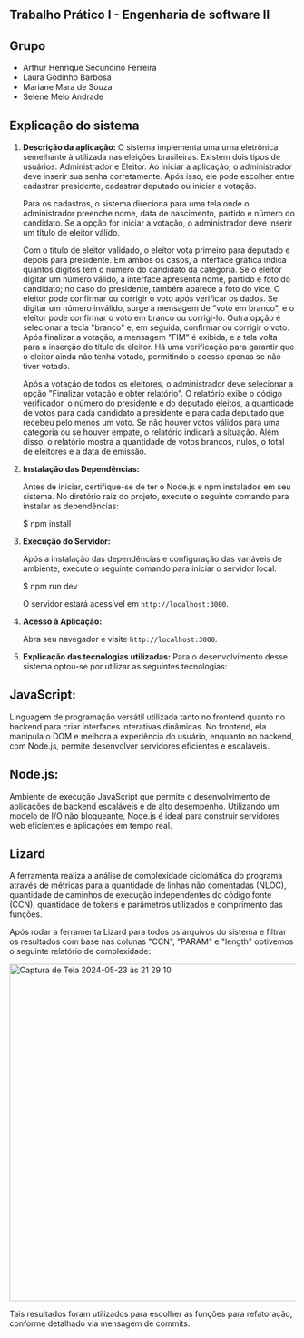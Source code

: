 Trabalho Prático I - Engenharia de software II
---
## Grupo
- Arthur Henrique Secundino Ferreira
- Laura Godinho Barbosa
- Mariane Mara de Souza
- Selene Melo Andrade

## Explicação do sistema
1. **Descrição da aplicação:**
   O sistema implementa uma urna eletrônica semelhante à utilizada nas eleições brasileiras. Existem dois tipos de usuários: Administrador e Eleitor. Ao iniciar a aplicação, o administrador deve inserir sua senha corretamente. Após isso, ele pode escolher entre cadastrar presidente, cadastrar deputado ou iniciar a votação.

   Para os cadastros, o sistema direciona para uma tela onde o administrador preenche nome, data de nascimento, partido e número do candidato. Se a opção for iniciar a votação, o administrador deve inserir um título de eleitor válido.

   Com o título de eleitor validado, o eleitor vota primeiro para deputado e depois para presidente. Em ambos os casos, a interface gráfica indica quantos dígitos tem o número do candidato da categoria. Se o eleitor digitar um número válido, a interface apresenta nome, partido e foto do candidato; no caso do presidente, também aparece a foto do vice. O eleitor pode confirmar ou corrigir o voto após verificar os dados. Se digitar um número inválido, surge a mensagem de "voto em branco", e o eleitor pode confirmar o voto em branco ou corrigi-lo. Outra opção é selecionar a tecla "branco" e, em seguida, confirmar ou corrigir o voto. Após finalizar a votação, a mensagem "FIM" é exibida, e a tela volta para a inserção do título de eleitor. Há uma verificação para garantir que o eleitor ainda não tenha votado, permitindo o acesso apenas se não tiver votado.

   Após a votação de todos os eleitores, o administrador deve selecionar a opção "Finalizar votação e obter relatório". O relatório exibe o código verificador, o número do presidente e do deputado eleitos, a quantidade de votos para cada candidato a presidente e para cada deputado que recebeu pelo menos um voto. Se não houver votos válidos para uma categoria ou se houver empate, o relatório indicará a situação. Além disso, o relatório mostra a quantidade de votos brancos, nulos, o total de eleitores e a data de emissão.

2. **Instalação das Dependências:**
   
   Antes de iniciar, certifique-se de ter o Node.js e npm instalados em seu sistema. No diretório raiz do projeto, execute o seguinte comando para instalar as dependências:

   $ npm install

2. **Execução do Servidor:**

   Após a instalação das dependências e configuração das variáveis de ambiente, execute o seguinte comando para iniciar o servidor local:
   
   $ npm run dev

   O servidor estará acessível em `http://localhost:3000`.

3. **Acesso à Aplicação:**

   Abra seu navegador e visite `http://localhost:3000`.

5. **Explicação das tecnologias utilizadas:**
   Para o desenvolvimento desse sistema optou-se por utilizar as seguintes tecnologias:
   
## JavaScript: 
   Linguagem de programação versátil utilizada tanto no frontend quanto no backend para criar interfaces interativas dinâmicas. No frontend, ela manipula o DOM e melhora a experiência do usuário, enquanto no backend, com Node.js, permite desenvolver servidores eficientes e escaláveis.

## Node.js: 
   Ambiente de execução  JavaScript que permite o desenvolvimento de aplicações de backend escaláveis e de alto desempenho. Utilizando um modelo de I/O não bloqueante, Node.js é ideal para construir servidores web eficientes e aplicações em tempo real.

## Lizard
   A ferramenta realiza a análise de complexidade ciclomática do programa através de métricas para a quantidade de linhas não comentadas (NLOC), quantidade de caminhos de execução independentes do código fonte (CCN), quantidade de tokens e parâmetros utilizados e comprimento das funções.
   
   Após rodar a ferramenta Lizard para todos os arquivos do sistema e filtrar os resultados com base nas colunas "CCN", "PARAM" e "length" obtivemos o seguinte relatório de complexidade:
   
   <img width="593" alt="Captura de Tela 2024-05-23 às 21 29 10" src="https://github.com/lauragodinho16/tp-es-2/assets/47701665/28e60763-e60b-48cc-a043-5e7e770864e4">

   Tais resultados foram utilizados para escolher as funções para refatoração, conforme detalhado via mensagem de commits.